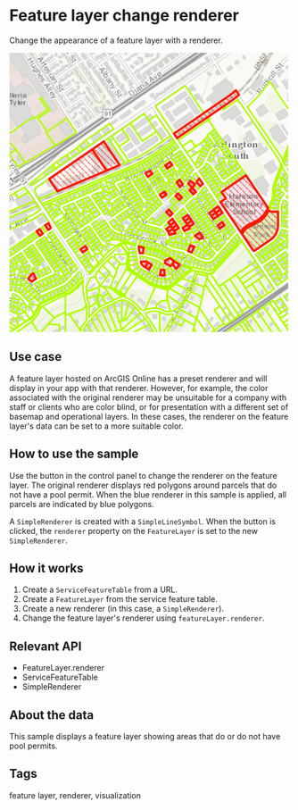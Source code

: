 # Feature layer change renderer

Change the appearance of a feature layer with a renderer.

![](screenshot.png)

## Use case

A feature layer hosted on ArcGIS Online has a preset renderer and will display in your app with that renderer. However, for example, the color associated with the original renderer may be unsuitable for a company with staff or clients who are color blind, or for presentation with a different set of basemap and operational layers. In these cases, the renderer on the feature layer's data can be set to a more suitable color.

## How to use the sample

Use the button in the control panel to change the renderer on the feature layer. The original renderer displays red polygons around parcels that do not have a pool permit. When the blue renderer in this sample is applied, all parcels are indicated by blue polygons.

A `SimpleRenderer` is created with a `SimpleLineSymbol`. When the button is clicked, the `renderer` property on the `FeatureLayer` is set to the new `SimpleRenderer`.

## How it works

1. Create a `ServiceFeatureTable` from a URL.
2. Create a `FeatureLayer` from the service feature table.
3. Create a new renderer (in this case, a `SimpleRenderer`).
4. Change the feature layer's renderer using `featureLayer.renderer`.

## Relevant API

* FeatureLayer.renderer
* ServiceFeatureTable
* SimpleRenderer

## About the data

This sample displays a feature layer showing areas that do or do not have pool permits.

## Tags

feature layer, renderer, visualization

